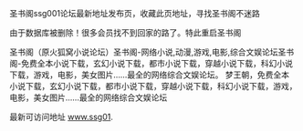 圣书阁ssg001论坛最新地址发布页，收藏此页地址，寻找圣书阁不迷路

由于数据库被删除！很多会员找不到回家的路了。特此重启圣书阁

圣书阁（原火狐窝小说论坛）圣书阁-网络小说,动漫,游戏,电影,综合文娱论坛圣书阁-免费全本小说下载，玄幻小说下载，都市小说下载，穿越小说下载，科幻小说下载，游戏，电影，美女图片……最全的网络综合文娱论坛。 梦王朝，免费全本小说下载，玄幻小说下载，都市小说下载，穿越小说下载，科幻小说下载，游戏，电影，美女图片……最全的网络综合文娱论坛

最新可访问地址
www.ssg01.
